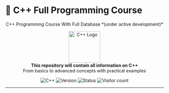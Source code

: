 # 📌 C++ Full Programming Course

<p align="center">
  C++ Programming Course With Full Database *(under active development)*
</p>

<p align="center">
  <img src="https://isocpp.org/assets/images/cpp_logo.png" alt="C++ Logo" width="100">
  <br>
  <strong>This repository will contain all information on C++</strong>
  <br>
  <span>From basics to advanced concepts with practical examples</span>
</p>

<p align="center">
  <img src="https://img.shields.io/badge/C%2B%2B-00599C?style=flat&logo=c%2B%2B&logoColor=white" alt="C++">
  <img src="https://img.shields.io/badge/version-0.0.1--alpha-red" alt="Version">
  <img src="https://img.shields.io/badge/status-under%20actively%20developed-yellow" alt="Status">
  <img src="https://img.shields.io/github/watchers/d9-cloud/cpp-full-programming-course?label=Visitors&color=success&style=flat-square" alt="Visitor count">
</p>

---

